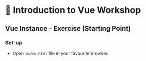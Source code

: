 # 💪 Introduction to Vue Workshop

## Vue Instance - Exercise (Starting Point)

### Set-up

* Open `index.html` file in your favourite browser.

